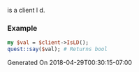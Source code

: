 is a client l d.
### Example

```perl
my $val = $client->IsLD();
quest::say($val); # Returns bool
```


Generated On 2018-04-29T00:30:15-07:00